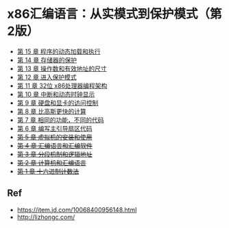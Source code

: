 # x86汇编语言：从实模式到保护模式（第2版）

* [第 15 章 程序的动态加载和执行](./15/)
* [第 14 章 存储器的保护](./14/)
* [第 13 章 操作数和有效地址的尺寸](./13/)
* [第 12 章 进入保护模式](./12/)
* [第 11 章 32位 x86处理器编程架构](./11/)
* [第 10 章 中断和动态时钟显示](./10/)
* [第 9 章 硬盘和显卡的访问控制](./09/)
* [第 8 章 比高斯更快的计算](./08/)
* [第 7 章 相同的功能，不同的代码](./07/)
* [第 6 章 编写主引导扇区代码](./06/)
* ~~[第 5 章 虚拟机的安装和使用](./05/)~~
* ~~[第 4 章 汇编语言和汇编软件](./04/)~~
* ~~[第 3 章 分段机制和逻辑地址](./03/)~~
* ~~[第 2 章 计算机和汇编语言](./02/)~~
* ~~[第 1 章 十六进制计数法](./01/)~~


## Ref

* <https://item.jd.com/10068400956148.html>
* <http://lizhongc.com/>